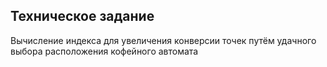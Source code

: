 ## Техническое задание

Вычисление индекса для увеличения конверсии точек путём удачного выбора расположения кофейного автомата
